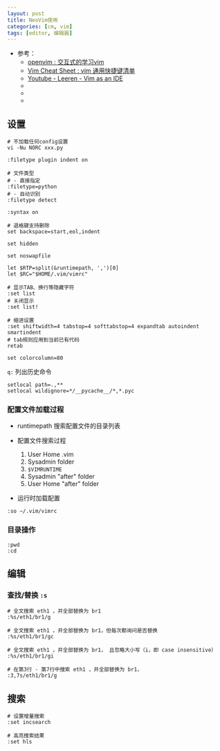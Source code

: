 ```yaml
---
layout: post
title: NeoVim使用
categories: [cm, vim]
tags: [editor, 编辑器]
---
```


* 参考： 
  * [openvim : 交互式的学习vim](https://links.jianshu.com/go?to=https%3A%2F%2Fwww.openvim.com%2Ftutorial.html)
  * [Vim Cheat Sheet : vim 通用快捷键清单](https://links.jianshu.com/go?to=https%3A%2F%2Fvim.rtorr.com%2Flang%2Fzh_cn)
  * [Youtube - Leeren - Vim as an IDE](https://docs.google.com/presentation/d/19m3KUN03OMwj9m_Ut4GTt1ifXuDPd2wiApy0RCtP7n4/mobilepresent#slide=id.p)
  * []()
  * []()
  * []()


## 设置

~~~
# 不加载任何config设置
vi -Nu NORC xxx.py
~~~

~~~
:filetype plugin indent on

# 文件类型
# - 直接指定
:filetype=python
# - 自动识别
:filetype detect

:syntax on
~~~

~~~
# 退格键支持删除
set backspace=start,eol,indent
~~~

~~~
set hidden
~~~

~~~
set noswapfile
~~~

~~~
let $RTP=split(&runtimepath, ',')[0]
let $RC="$HOME/.vim/vimrc"
~~~

~~~
# 显示TAB、换行等隐藏字符
:set list
# 关闭显示
:set list!
~~~

~~~
# 缩进设置
:set shiftwidth=4 tabstop=4 softtabstop=4 expandtab autoindent smartindent
# tab规则应用到当前已有代码
retab
~~~

~~~
set colorcolumn=80
~~~

`q:` 列出历史命令

~~~
setlocal path=.,**
setlocal wildignore=*/__pycache__/*,*.pyc
~~~




### 配置文件加载过程

* runtimepath
  搜索配置文件的目录列表

* 配置文件搜索过程
  1. User Home .vim
  1. Sysadmin folder
  1. `$VIMRUNTIME`
  1. Sysadmin "after" folder
  1. User Home "after" folder 


* 运行时加载配置
~~~
:so ~/.vim/vimrc
~~~




### 目录操作

~~~
:pwd
:cd
~~~



## 编辑


### 查找/替换 `:s`


~~~
# 全文搜索 eth1 ，并全部替换为 br1
:%s/eth1/br1/g

# 全文搜索 eth1 ，并全部替换为 br1，但每次都询问是否替换
:%s/eth1/br1/gc

# 全文搜索 eth1 ，并全部替换为 br1， 且忽略大小写（i，即 case insensitive）
:%s/eth1/br1/gi

# 在第3行 - 第7行中搜索 eth1 ，并全部替换为 br1， 
:3,7s/eth1/br1/g
~~~




## 搜索

~~~
# 设置增量搜索
:set incsearch

# 高亮搜索结果
:set hls
~~~








